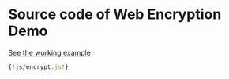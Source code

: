 
# Source code of Web Encryption Demo

[See the working example](/encrypt)

```js
{!js/encrypt.js!}
```
